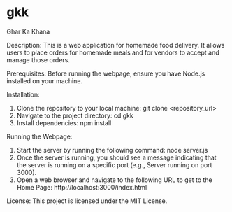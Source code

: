# gkk
Ghar Ka Khana

Description: This is a web application for homemade food delivery. It allows users to place orders for homemade meals and for vendors to accept and manage those orders.

Prerequisites: Before running the webpage, ensure you have Node.js installed on your machine.

Installation:
1. Clone the repository to your local machine:
    git clone <repository_url>
2. Navigate to the project directory:
    cd gkk
3. Install dependencies:
    npm install

Running the Webpage:
1. Start the server by running the following command:
    node server.js
2. Once the server is running, you should see a message indicating that the server is running on a specific port (e.g., Server running on port 3000).
3. Open a web browser and navigate to the following URL to get to the Home Page:
    http://localhost:3000/index.html

License:
This project is licensed under the MIT License.
